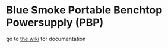 # Blue Smoke Portable Benchtop Powersupply  (PBP)

go to [the wiki](https://github.com/simenhs/Blue_Smoke_Portable_benchtop_supply/wiki) for documentation



